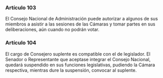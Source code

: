 ### Artículo 103 ###

El Consejo Nacional de Administración puede autorizar a algunos de sus miembros a asistir a las sesiones de las Cámaras y tomar partes en sus deliberaciones, aún cuando no podrán votar.

### Artículo 104 ###

El cargo de Consejero suplente es compatible con el de legislador.
El Senador o Representante que aceptase integrar el Consejo Nacional, quedará suspendido en sus funciones legislativas, pudiendo la Cámara respectiva, mientras dure la suspensión, convocar al suplente.
